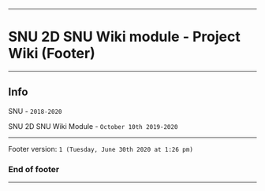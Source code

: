 
***

# SNU 2D SNU Wiki module - Project Wiki (Footer)

***

## Info

SNU - `2018-2020`

SNU 2D SNU Wiki Module - `October 10th 2019-2020`

***

Footer version: `1 (Tuesday, June 30th 2020 at 1:26 pm)`

### End of footer

***
